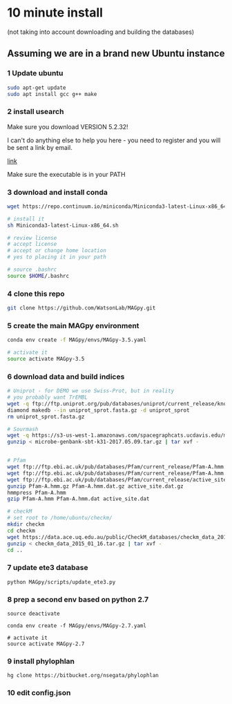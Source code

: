 # 10 minute install

(not taking into account downloading and building the databases)

## Assuming we are in a brand new Ubuntu instance

### 1 Update ubuntu
```sh
sudo apt-get update
sudo apt install gcc g++ make
```

### 2 install usearch 

Make sure you download VERSION 5.2.32!

I can't do anything else to help you here - you need to register and you will be sent a link by email.

[link](https://www.drive5.com/usearch/download.html)

Make sure the executable is in your PATH

### 3 download and install conda
```sh
wget https://repo.continuum.io/miniconda/Miniconda3-latest-Linux-x86_64.sh

# install it
sh Miniconda3-latest-Linux-x86_64.sh

# review license
# accept license
# accept or change home location
# yes to placing it in your path

# source .bashrc
source $HOME/.bashrc
```

### 4 clone this repo
```sh
git clone https://github.com/WatsonLab/MAGpy.git
```

### 5 create the main MAGpy environment
```sh
conda env create -f MAGpy/envs/MAGpy-3.5.yaml

# activate it
source activate MAGpy-3.5
```

### 6 download data and build indices
```sh
# Uniprot - for DEMO we use Swiss-Prot, but in reality
# you probably want TrEMBL
wget -q ftp://ftp.uniprot.org/pub/databases/uniprot/current_release/knowledgebase/complete/uniprot_sprot.fasta.gz 
diamond makedb --in uniprot_sprot.fasta.gz -d uniprot_sprot
rm uniprot_sprot.fasta.gz

# Sourmash
wget -q https://s3-us-west-1.amazonaws.com/spacegraphcats.ucdavis.edu/microbe-genbank-sbt-k31-2017.05.09.tar.gz 
gunzip < microbe-genbank-sbt-k31-2017.05.09.tar.gz | tar xvf -


# Pfam
wget ftp://ftp.ebi.ac.uk/pub/databases/Pfam/current_release/Pfam-A.hmm.gz
wget ftp://ftp.ebi.ac.uk/pub/databases/Pfam/current_release/Pfam-A.hmm.dat.gz
wget ftp://ftp.ebi.ac.uk/pub/databases/Pfam/current_release/active_site.dat.gz
gunzip Pfam-A.hmm.gz Pfam-A.hmm.dat.gz active_site.dat.gz
hmmpress Pfam-A.hmm
gzip Pfam-A.hmm Pfam-A.hmm.dat active_site.dat

# checkM
# set root to /home/ubuntu/checkm/
mkdir checkm
cd checkm
wget https://data.ace.uq.edu.au/public/CheckM_databases/checkm_data_2015_01_16.tar.gz
gunzip < checkm_data_2015_01_16.tar.gz | tar xvf -
cd ..
```

### 7 update ete3 database
```
python MAGpy/scripts/update_ete3.py
```

### 8 prep a second env based on python 2.7
```
source deactivate

conda env create -f MAGpy/envs/MAGpy-2.7.yaml

# activate it
source activate MAGpy-2.7
```

### 9 install phylophlan
```
hg clone https://bitbucket.org/nsegata/phylophlan
```

### 10 edit config.json






